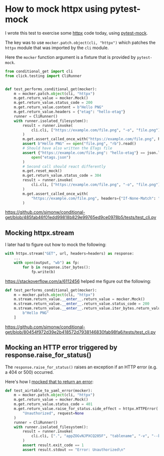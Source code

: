 # How to mock httpx using pytest-mock

I wrote this test to exercise some [httpx](https://pypi.org/project/httpx/) code today, using [pytest-mock](https://pypi.org/project/pytest-mock/).

The key was to use `mocker.patch.object(cli, "httpx")` which patches the `httpx` module that was imported by the `cli` module.

Here the `mocker` function argument is a fixture that is provided by `pytest-mock`.

```python
from conditional_get import cli
from click.testing import CliRunner


def test_performs_conditional_get(mocker):
    m = mocker.patch.object(cli, "httpx")
    m.get.return_value = mocker.Mock()
    m.get.return_value.status_code = 200
    m.get.return_value.content = b"Hello PNG"
    m.get.return_value.headers = {"etag": "hello-etag"}
    runner = CliRunner()
    with runner.isolated_filesystem():
        result = runner.invoke(
            cli.cli, ["https://example.com/file.png", "-o", "file.png"]
        )
        m.get.assert_called_once_with("https://example.com/file.png", headers={})
        assert b"Hello PNG" == open("file.png", "rb").read()
        # Should have also written the ETags file
        assert {"https://example.com/file.png": "hello-etag"} == json.load(
            open("etags.json")
        )
        # Second call should react differently
        m.get.reset_mock()
        m.get.return_value.status_code = 304
        result = runner.invoke(
            cli.cli, ["https://example.com/file.png", "-o", "file.png"]
        )
        m.get.assert_called_once_with(
            "https://example.com/file.png", headers={"If-None-Match": "hello-etag"}
        )
```
https://github.com/simonw/conditional-get/blob/485fab46f01edd99818b829e99765ed9ce0978b5/tests/test_cli.py

## Mocking httpx.stream

I later had to figure out how to mock the following:

```python
with httpx.stream("GET", url, headers=headers) as response:
    ...
    with open(output, "wb") as fp:
        for b in response.iter_bytes():
            fp.write(b)
```
https://stackoverflow.com/a/6112456 helped me figure out the following:
```python
def test_performs_conditional_get(mocker):
    m = mocker.patch.object(cli, "httpx")
    m.stream.return_value.__enter__.return_value = mocker.Mock()
    m.stream.return_value.__enter__.return_value.status_code = 200
    m.stream.return_value.__enter__.return_value.iter_bytes.return_value = [
        b"Hello PNG"
    ]
```
https://github.com/simonw/conditional-get/blob/80454f972d39e2b418572d7938146830fab98fa6/tests/test_cli.py

## Mocking an HTTP error triggered by response.raise_for_status()

The `response.raise_for_status()` raises an exception if an HTTP error (e.g. a 404 or 500) occurred.

Here's how I [mocked that to return an error](https://github.com/simonw/airtable-to-yaml/blob/ebd94b2e29d6f2ec3dc64d161495a759330027e8/tests/test_airtable_to_yaml.py#L43-L56):

```python
def test_airtable_to_yaml_error(mocker):
    m = mocker.patch.object(cli, "httpx")
    m.get.return_value = mocker.Mock()
    m.get.return_value.status_code = 401
    m.get.return_value.raise_for_status.side_effect = httpx.HTTPError(
        "Unauthorized", request=None
    )
    runner = CliRunner()
    with runner.isolated_filesystem():
        result = runner.invoke(
            cli.cli, [".", "appZOGvNJPXCQ205F", "tablename", "-v", "--key", "x"]
        )
        assert result.exit_code == 1
        assert result.stdout == "Error: Unauthorized\n"
```
